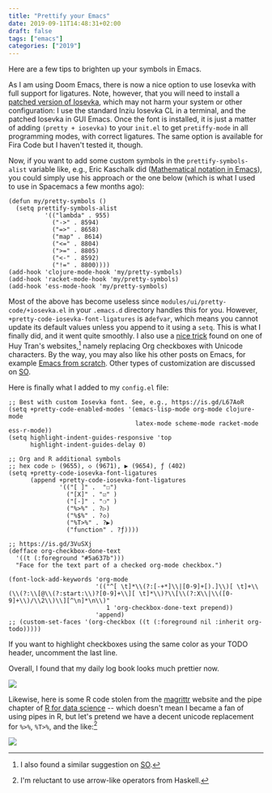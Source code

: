 ```yaml
---
title: "Prettify your Emacs"
date: 2019-09-11T14:48:31+02:00
draft: false
tags: ["emacs"]
categories: ["2019"]
---
```


Here are a few tips to brighten up your symbols in Emacs.

As I am using Doom Emacs, there is now a nice option to use Iosevka with full support for ligatures. Note, however, that you will need to install a [patched version of Iosevka](https://github.com/hlissner/doom-emacs/issues/695), which may not harm your system or other configuration: I use the standard Inziu Iosevka CL in a terminal, and the patched Iosevka in GUI Emacs. Once the font is installed, it is just a matter of adding `(pretty + iosevka)` to your `init.el` to get `pretiffy-mode` in all programming modes, with correct ligatures. The same option is available for Fira Code but I haven't tested it, though.

Now, if you want to add some custom symbols in the `prettify-symbols-alist` variable like, e.g., Eric Kaschalk did ([Mathematical notation in Emacs](http://www.modernemacs.com/post/prettify-mode/)), you could simply use his approach or the one below (which is what I used to use in Spacemacs a few months ago):

```emacs-Lisp
(defun my/pretty-symbols ()
  (setq prettify-symbols-alist
          '(("lambda" . 955)
            ("->" . 8594)
            ("=>" . 8658)
            ("map" . 8614)
            ("<=" . 8804)
            (">=" . 8805)
            ("<-" . 8592)
            ("!=" . 8800))))
(add-hook 'clojure-mode-hook 'my/pretty-symbols)
(add-hook 'racket-mode-hook 'my/pretty-symbols)
(add-hook 'ess-mode-hook 'my/pretty-symbols)
```

Most of the above has become useless since `modules/ui/pretty-code/+iosevka.el` in your `.emacs.d` directory handles this for you. However, `+pretty-code-iosevka-font-ligatures` is a`defvar`, which means you cannot update its default values unless you append to it using a `setq`. This is what I finally did, and it went quite smoothly. I also use a [nice trick](https://blog.jft.rocks/emacs/unicode-for-orgmode-checkboxes.html) found on one of Huy Tran's websites,[^1] namely replacing Org checkboxes with Unicode characters. By the way, you may also like his other posts on Emacs, for example [Emacs from scratch](https://blog.jft.rocks/emacs/emacs-from-scratch.html). Other types of customization are discussed on [SO](https://emacs.stackexchange.com/a/45304).

Here is finally what I added to my `config.el` file:

```emacs-lisp
;; Best with custom Iosevka font. See, e.g., https://is.gd/L67AoR
(setq +pretty-code-enabled-modes '(emacs-lisp-mode org-mode clojure-mode
                                   latex-mode scheme-mode racket-mode ess-r-mode))
(setq highlight-indent-guides-responsive 'top
      highlight-indent-guides-delay 0)

;; Org and R additional symbols
;; hex code ▷ (9655), ◇ (9671), ▶ (9654), ƒ (402)
(setq +pretty-code-iosevka-font-ligatures
      (append +pretty-code-iosevka-font-ligatures
              '(("[ ]" .  "☐")
                ("[X]" . "☑" )
                ("[-]" . "❍" )
                ("%>%" . ?▷)
                ("%$%" . ?◇)
                ("%T>%" . ?▶)
                ("function" . ?ƒ))))

;; https://is.gd/3VuSXj
(defface org-checkbox-done-text
  '((t (:foreground "#5a637b")))
  "Face for the text part of a checked org-mode checkbox.")

(font-lock-add-keywords 'org-mode
                        '(("^[ \t]*\\(?:[-+*]\\|[0-9]+[).]\\)[ \t]+\\(\\(?:\\[@\\(?:start:\\)?[0-9]+\\][ \t]*\\)?\\[\\(?:X\\|\\([0-9]+\\)/\\2\\)\\][^\n]*\n\\)"
                           1 'org-checkbox-done-text prepend))
                        'append)
;; (custom-set-faces '(org-checkbox ((t (:foreground nil :inherit org-todo)))))
```

If you want to highlight checkboxes using the same color as your TODO header, uncomment the last line.

Overall, I found that my daily log book looks much prettier now.

![](/img/2019-09-11-15-36-04.png)

Likewise, here is some R code stolen from the [magrittr](https://magrittr.tidyverse.org) website and the pipe chapter of [R for data science](https://r4ds.had.co.nz/pipes.html) -- which doesn't mean I became a fan of using pipes in R, but let's pretend we have a decent unicode replacement for `%>%`, `%T>%`, and the like:[^2]

![](/img/2019-09-11-15-40-16.png)

[^1]: I also found a similar suggestion on [SO](https://emacs.stackexchange.com/a/33402).
[^2]: I'm reluctant to use arrow-like operators from Haskell.
